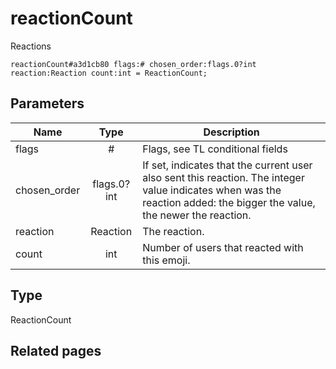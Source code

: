 # reactionCount
Reactions

```
reactionCount#a3d1cb80 flags:# chosen_order:flags.0?int reaction:Reaction count:int = ReactionCount;
```

## Parameters
| Name | Type | Description |
| ---- | :----: | ----------- |
| flags | # | Flags, see TL conditional fields |
| chosen_order | flags.0?int | If set, indicates that the current user also sent this reaction. The integer value indicates when was the reaction added: the bigger the value, the newer the reaction. |
| reaction | Reaction | The reaction. |
| count | int | Number of users that reacted with this emoji. |


## Type
ReactionCount

## Related pages
